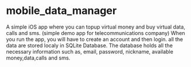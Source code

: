 # mobile_data_manager
A simple iOS app where you can topup virtual money and buy virtual data, calls and sms. (simple demo app for telecommunications company)
When you run the app, you will have to create an account and then login. all the data are stored localy in SQLite Database. The database holds all the necessary information such as, email, password, nickname, available money,data,calls and sms.


